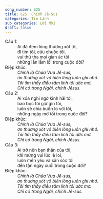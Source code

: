```yaml
---
song_number: 625
title: 625. Chính Jê-Sus
categories: Tin Lành
sub_categories: Lời Mời
draft: false
---
```

<dl><dt>Câu 1:</dt><dd data-verse="1">Ai đã đem lòng thương xót tôi, <br/>đi tìm tôi, cứu chuộc tôi, <br/>vui thứ tha mọi gian ác tôi <br/>những lần lầm lỗi trong cuộc đời? </dd><dt>Điệp khúc:</dt><dd data-chorus="1"><em>Chính là Chúa Vua Jê-sus, <br/>ơn thương xót vô biên lòng luôn ghi nhớ. <br/>Tôi tìm thấy điều tâm linh tôi ước mơ. <br/>Chỉ có trong Ngài, chính Jêsus. </em></dd><dt>Câu 2:</dt><dd data-verse="2">Ai xóa nghi ngờ kinh hãi tôi, <br/>bao bọc tôi giữ gìn tôi, <br/>luôn sẻ chia buồn lo với tôi, <br/>những ngày mờ tối trong cuộc đời? </dd><dt>Điệp khúc:</dt><dd data-chorus="1"><em>Chính là Chúa Vua Jê-sus, <br/>ơn thương xót vô biên lòng luôn ghi nhớ. <br/>Tôi tìm thấy điều tâm linh tôi ước mơ. <br/>Chỉ có trong Ngài, chính Jêsus. </em></dd><dt>Câu 3:</dt><dd data-verse="3">Ai trở nên bạn thân của tôi, <br/>khi mừng vui lúc lẻ loi, <br/>luôn mến yêu và săn sóc tôi <br/>đến tận ngày cuối trong cuộc đời? </dd><dt>Điệp khúc:</dt><dd data-chorus="1"><em>Chính là Chúa Vua Jê-sus, <br/>ơn thương xót vô biên lòng luôn ghi nhớ. <br/>Tôi tìm thấy điều tâm linh tôi ước mơ. <br/>Chỉ có trong Ngài, chính Jê-sus. </em></dd></dl>